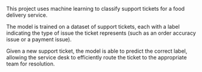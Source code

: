 This project uses machine learning to classify support tickets for a food delivery service. 

The model is trained on a dataset of support tickets, each with a label indicating the type of issue the ticket represents (such as an order accuracy issue or a payment issue). 

Given a new support ticket, the model is able to predict the correct label, allowing the service desk to efficiently route the ticket to the appropriate team for resolution.
